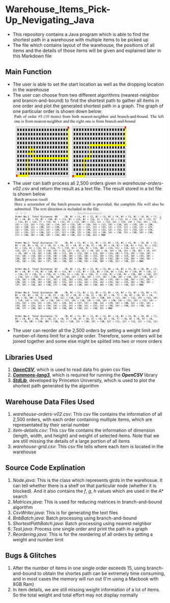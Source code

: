# Warehouse_Items_Pick-Up_Nevigating_Java
* This repository contains a Java program which is able to find the shortest path in a warehouse with multiple items to be picked up
* The file which contains layout of the warehouse, the positions of all items and the details of those items will be given and explained later in this Markdown file

## Main Function
* The user is able to set the start location as well as the dropping location in the warehouse
* The user can choose from two different algorithms (nearest-neighbor and brancn-and-bound) to find the shortest path to gather all items in one order and plot the generated shortest path in a graph. The graph of one particular order is shown down below:
![alt text](https://github.com/guangpeili/Warehouse_Items_Pick-Up_Nevigating_Java/blob/master/pathGraph.png)
* The user can bath process all 2,500 orders given in _warehouse-orders-v02.csv_ and return the result as a text file. The result stored in a txt file is shown below
![alt text](https://github.com/guangpeili/Warehouse_Items_Pick-Up_Nevigating_Java/blob/master/batchProcess.png)
* The user can reorder all the 2,500 orders by setting a weight limit and number-of-items limit for a single order. Therefore, some orders will be joined together and some else might be splited into two or more orders


## Libraries Used 
1. [**_OpenCSV_**](http://opencsv.sourceforge.net), which is used to read data fro given csv files
2. [**_Commons-lang3_**](https://commons.apache.org/proper/commons-lang/), which is required for running the **_OpenCSV_** library
3. [**_StdLib_**](https://introcs.cs.princeton.edu/java/stdlib/StdDraw.java.html), developed by Princeton University, which is used to plot the shortest path generated by the algorithm

## Warehouse Data Files Used
1. _warehouse-orders-v02.csv_: This csv file contains the information of all 2,500 orders, with each order containing multiple items, which are representated by their serial number
2. _item-details.csv_: This csv file contains the information of dimension (length, width, and height) and weight of selected items. Note that we are still missing the details of a large portion of all items
3. _warehouse-grid.csv_: This csv file tells where each item is located in the warehouse

## Source Code Explination
1. _Node.java_: This is the class which represents girds in the warehosue. It can tell whether there is a shelf on that particular node (whether it is blocked). And it also contains the _f_, _g_, _h_ values which are used in the A* search
2. _Matrices.java_: This is used for reducing matrices in branch-and-bound algorithm
3. _CsvWriter.java_: This is for generating the text files
4. _BnbBatch.java_: Batch processing using branch-and-bound
5. _ShortestPathBatch.java_: Batch processing using nearest neighbor
6. _Test.java_: Process one single order and print the path in a graph
7. _Reordering.java_: This is for the reordering of all orders by setting a weight and number limit

## Bugs & Glitches
1. After the number of items in one single order exceeds 15, using branch-and-bound to obtain the shortes path can be extremely time consuming, and in most cases the memory will run out (I'm using a Macbook with 8GB Ram)
2. In item details, we are still missing weight information of a lot of items. So the total weight and total effort may not display normally

